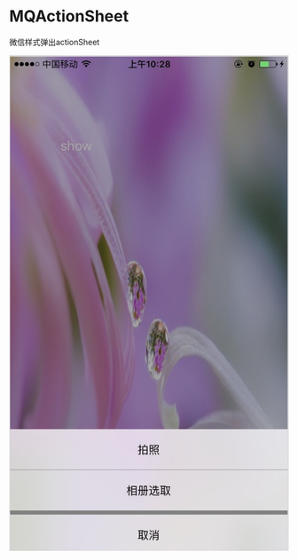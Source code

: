 # MQActionSheet
微信样式弹出actionSheet

 ![image](https://github.com/gank0326/MQActionSheet/blob/master/screenshot.jpg)
